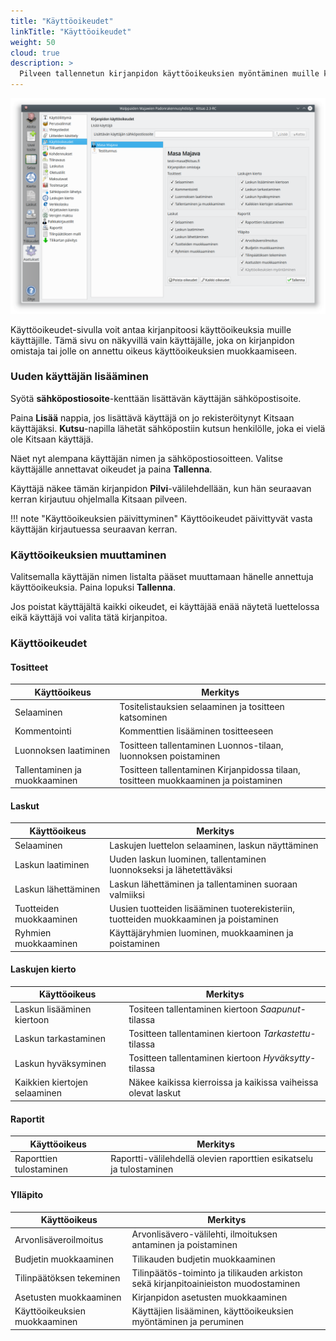 ```yaml
---
title: "Käyttöoikeudet"
linkTitle: "Käyttöoikeudet"
weight: 50
cloud: true
description: >
  Pilveen tallennetun kirjanpidon käyttöoikeuksien myöntäminen muille käyttäjille
---
```


![](/img/fi/asetukset/kayttooikeudet.png)

Käyttöoikeudet-sivulla voit antaa kirjanpitoosi käyttöoikeuksia muille käyttäjille. Tämä sivu on näkyvillä vain käyttäjälle, joka on kirjanpidon omistaja tai jolle on annettu oikeus käyttöoikeuksien muokkaamiseen.

### Uuden käyttäjän lisääminen

Syötä **sähköpostiosoite**-kenttään lisättävän käyttäjän sähköpostisoite.

Paina **Lisää** nappia, jos lisättävä käyttäjä on jo rekisteröitynyt Kitsaan käyttäjäksi. **Kutsu**-napilla lähetät sähköpostiin kutsun henkilölle, joka ei vielä ole Kitsaan käyttäjä.

Näet nyt alempana käyttäjän nimen ja sähköpostiosoitteen. Valitse käyttäjälle annettavat oikeudet ja paina **Tallenna**.

Käyttäjä näkee tämän kirjanpidon **Pilvi**-välilehdellään, kun hän seuraavan kerran kirjautuu ohjelmalla Kitsaan pilveen.

!!! note "Käyttöoikeuksien päivittyminen"
    Käyttöoikeudet päivittyvät vasta käyttäjän kirjautuessa seuraavan kerran.

### Käyttöoikeuksien muuttaminen

Valitsemalla käyttäjän nimen listalta pääset muuttamaan hänelle annettuja käyttöoikeuksia. Paina lopuksi **Tallenna**.

Jos poistat käyttäjältä kaikki oikeudet, ei käyttäjää enää näytetä luettelossa eikä käyttäjä voi valita tätä kirjanpitoa.

### Käyttöoikeudet

#### Tositteet

| Käyttöoikeus                  | Merkitys                                                                            |
| ----------------------------- | ----------------------------------------------------------------------------------- |
| Selaaminen                    | Tositelistauksien selaaminen ja tositteen katsominen                                |
| Kommentointi                  | Kommenttien lisääminen tositteeseen                                                 |
| Luonnoksen laatiminen         | Tositteen tallentaminen Luonnos-tilaan, luonnoksen poistaminen                      |
| Tallentaminen ja muokkaaminen | Tositteen tallentaminen Kirjanpidossa tilaan, tositteen muokkaaminen ja poistaminen |

#### Laskut

| Käyttöoikeus            | Merkitys                                                                              |
| ----------------------- | ------------------------------------------------------------------------------------- |
| Selaaminen              | Laskujen luettelon selaaminen, laskun näyttäminen                                     |
| Laskun laatiminen       | Uuden laskun luominen, tallentaminen luonnokseksi ja lähetettäväksi                   |
| Laskun lähettäminen     | Laskun lähettäminen ja tallentaminen suoraan valmiiksi                                |
| Tuotteiden muokkaaminen | Uusien tuotteiden lisääminen tuoterekisteriin, tuotteiden muokkaaminen ja poistaminen |
| Ryhmien muokkaaminen    | Käyttäjäryhmien luominen, muokkaaminen ja poistaminen                                 |

#### Laskujen kierto

| Käyttöoikeus                  | Merkitys                                                      |
| ----------------------------- | ------------------------------------------------------------- |
| Laskun lisääminen kiertoon    | Tositeen tallentaminen kiertoon _Saapunut_-tilassa            |
| Laskun tarkastaminen          | Tositteen tallentaminen kiertoon _Tarkastettu_-tilassa        |
| Laskun hyväksyminen           | Tositteen tallentaminen kiertoon _Hyväksytty_-tilassa         |
| Kaikkien kiertojen selaaminen | Näkee kaikissa kierroissa ja kaikissa vaiheissa olevat laskut |

#### Raportit

| Käyttöoikeus            | Merkitys                                                            |
| ----------------------- | ------------------------------------------------------------------- |
| Raporttien tulostaminen | Raportti-välilehdellä olevien raporttien esikatselu ja tulostaminen |

#### Ylläpito

| Käyttöoikeus                  | Merkitys                                                                            |
| ----------------------------- | ----------------------------------------------------------------------------------- |
| Arvonlisäveroilmoitus         | Arvonlisävero-välilehti, ilmoituksen antaminen ja poistaminen                       |
| Budjetin muokkaaminen         | Tilikauden budjetin muokkaaminen                                                    |
| Tilinpäätöksen tekeminen      | Tilinpäätös-toiminto ja tilikauden arkiston sekä kirjanpitoainieiston muodostaminen |
| Asetusten muokkaaminen        | Kirjanpidon asetusten muokkaaminen                                                  |
| Käyttöoikeuksien muokkaaminen | Käyttäjien lisääminen, käyttöoikeuksien myöntäminen ja peruminen                    |
